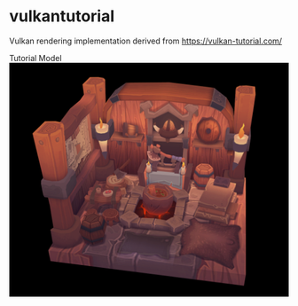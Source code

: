 # vulkantutorial

Vulkan rendering implementation derived from https://vulkan-tutorial.com/

Tutorial Model
![](vulkantutorial/result2.PNG)
